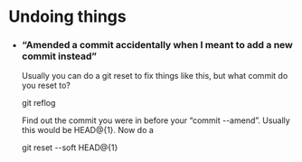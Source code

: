 Undoing things
==============

* ### “Amended a commit accidentally when I meant to add a new commit instead”

    Usually you can do a git reset to fix things like this, but what commit do you reset to?
    
    git reflog
    
    Find out the commit you were in before your “commit --amend”. Usually this would be HEAD@{1}. Now do a
    
    git reset --soft HEAD@{1}

